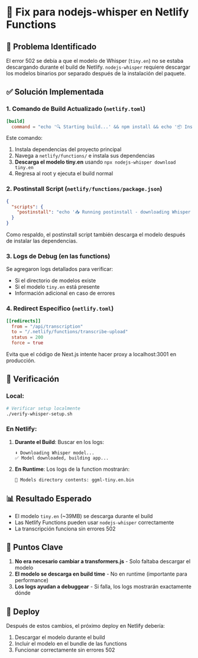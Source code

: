 # 🔧 Fix para nodejs-whisper en Netlify Functions

## 🐛 Problema Identificado

El error 502 se debía a que el modelo de Whisper (`tiny.en`) no se estaba descargando durante el build de Netlify. `nodejs-whisper` requiere descargar los modelos binarios por separado después de la instalación del paquete.

## ✅ Solución Implementada

### 1. **Comando de Build Actualizado** (`netlify.toml`)

```toml
[build]
  command = "echo '🔍 Starting build...' && npm install && echo '📦 Installing function deps...' && cd netlify/functions && npm install && echo '⬇️ Downloading Whisper model...' && npx nodejs-whisper download tiny.en && echo '✅ Model downloaded, building app...' && cd ../.. && npm run build"
```

Este comando:
1. Instala dependencias del proyecto principal
2. Navega a `netlify/functions/` e instala sus dependencias
3. **Descarga el modelo tiny.en** usando `npx nodejs-whisper download tiny.en`
4. Regresa al root y ejecuta el build normal

### 2. **Postinstall Script** (`netlify/functions/package.json`)

```json
{
  "scripts": {
    "postinstall": "echo '📥 Running postinstall - downloading Whisper model...' && npx nodejs-whisper download tiny.en && echo '✅ Whisper model downloaded successfully'"
  }
}
```

Como respaldo, el postinstall script también descarga el modelo después de instalar las dependencias.

### 3. **Logs de Debug** (en las functions)

Se agregaron logs detallados para verificar:
- Si el directorio de modelos existe
- Si el modelo `tiny.en` está presente
- Información adicional en caso de errores

### 4. **Redirect Específico** (`netlify.toml`)

```toml
[[redirects]]
  from = "/api/transcription"
  to = "/.netlify/functions/transcribe-upload"
  status = 200
  force = true
```

Evita que el código de Next.js intente hacer proxy a localhost:3001 en producción.

## 🧪 Verificación

### Local:
```bash
# Verificar setup localmente
./verify-whisper-setup.sh
```

### En Netlify:

1. **Durante el Build**: Buscar en los logs:
   ```
   ⬇️ Downloading Whisper model...
   ✅ Model downloaded, building app...
   ```

2. **En Runtime**: Los logs de la function mostrarán:
   ```
   📁 Models directory contents: ggml-tiny.en.bin
   ```

## 📊 Resultado Esperado

- El modelo `tiny.en` (~39MB) se descarga durante el build
- Las Netlify Functions pueden usar `nodejs-whisper` correctamente
- La transcripción funciona sin errores 502

## 🎯 Puntos Clave

1. **No era necesario cambiar a transformers.js** - Solo faltaba descargar el modelo
2. **El modelo se descarga en build time** - No en runtime (importante para performance)
3. **Los logs ayudan a debuggear** - Si falla, los logs mostrarán exactamente dónde

## 🚀 Deploy

Después de estos cambios, el próximo deploy en Netlify debería:
1. Descargar el modelo durante el build
2. Incluir el modelo en el bundle de las functions
3. Funcionar correctamente sin errores 502